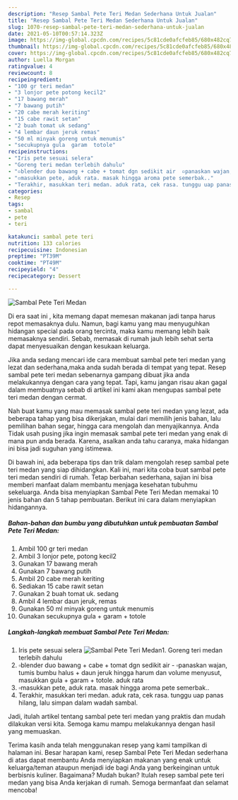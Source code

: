 ```yaml
---
description: "Resep Sambal Pete Teri Medan Sederhana Untuk Jualan"
title: "Resep Sambal Pete Teri Medan Sederhana Untuk Jualan"
slug: 1070-resep-sambal-pete-teri-medan-sederhana-untuk-jualan
date: 2021-05-10T00:57:14.323Z
image: https://img-global.cpcdn.com/recipes/5c81cde0afcfeb85/680x482cq70/sambal-pete-teri-medan-foto-resep-utama.jpg
thumbnail: https://img-global.cpcdn.com/recipes/5c81cde0afcfeb85/680x482cq70/sambal-pete-teri-medan-foto-resep-utama.jpg
cover: https://img-global.cpcdn.com/recipes/5c81cde0afcfeb85/680x482cq70/sambal-pete-teri-medan-foto-resep-utama.jpg
author: Luella Morgan
ratingvalue: 4
reviewcount: 8
recipeingredient:
- "100 gr teri medan"
- "3 lonjor pete potong kecil2"
- "17 bawang merah"
- "7 bawang putih"
- "20 cabe merah keriting"
- "15 cabe rawit setan"
- "2 buah tomat uk sedang"
- "4 lembar daun jeruk remas"
- "50 ml minyak goreng untuk menumis"
- "secukupnya gula  garam  totole"
recipeinstructions:
- "Iris pete sesuai selera"
- "Goreng teri medan terlebih dahulu"
- "▫️blender duo bawang + cabe + tomat dgn sedikit air  ▫️panaskan wajan, tumis bumbu halus + daun jeruk hingga harum dan volume menyusut, masukkan gula + garam + totole. aduk rata"
- "▫️masukkan pete, aduk rata. masak hingga aroma pete semerbak.."
- "Terakhir, masukkan teri medan. aduk rata, cek rasa. tunggu uap panas hilang, lalu simpan dalam wadah sambal."
categories:
- Resep
tags:
- sambal
- pete
- teri

katakunci: sambal pete teri 
nutrition: 133 calories
recipecuisine: Indonesian
preptime: "PT39M"
cooktime: "PT49M"
recipeyield: "4"
recipecategory: Dessert

---
```



![Sambal Pete Teri Medan](https://img-global.cpcdn.com/recipes/5c81cde0afcfeb85/680x482cq70/sambal-pete-teri-medan-foto-resep-utama.jpg)

Di era  saat ini , kita memang dapat memesan makanan jadi tanpa harus repot memasaknya dulu. Namun, bagi kamu yang mau menyuguhkan hidangan special pada orang tercinta, maka kamu memang lebih baik memasaknya sendiri. Sebab, memasak di rumah jauh lebih sehat serta dapat menyesuaikan dengan kesukaan keluarga.

Jika anda sedang mencari ide cara membuat sambal pete teri medan yang lezat dan sederhana,maka anda sudah berada di tempat yang tepat. Resep sambal pete teri medan  sebenarnya gampang dibuat jika anda melakukannya dengan cara yang tepat. Tapi, kamu jangan risau akan gagal dalam membuatnya 
sebab di artikel ini kami akan mengupas sambal pete teri medan dengan cermat.  



Nah buat kamu yang mau memasak sambal pete teri medan yang lezat, ada beberapa tahap yang bisa dikerjakan, mulai dari memilih jenis bahan, lalu pemilihan bahan segar, hingga cara mengolah dan menyajikannya. Anda Tidak usah pusing jika ingin memasak sambal pete teri medan yang enak di mana pun anda berada. Karena, asalkan anda  tahu caranya, maka hidangan ini bisa jadi suguhan yang istimewa.

Di bawah ini, ada beberapa tips dan trik dalam mengolah resep sambal pete teri medan yang siap dihidangkan. Kali ini, mari kita coba buat sambal pete teri medan sendiri di rumah. Tetap berbahan sederhana, sajian ini bisa memberi manfaat dalam membantu menjaga kesehatan tubuhmu sekeluarga. Anda bisa menyiapkan Sambal Pete Teri Medan memakai 10 jenis bahan dan 5 tahap pembuatan. Berikut ini cara dalam menyiapkan hidangannya.

<!--inarticleads1-->

##### Bahan-bahan dan bumbu yang dibutuhkan untuk pembuatan Sambal Pete Teri Medan:

1. Ambil 100 gr teri medan
1. Ambil 3 lonjor pete, potong kecil2
1. Gunakan 17 bawang merah
1. Gunakan 7 bawang putih
1. Ambil 20 cabe merah keriting
1. Sediakan 15 cabe rawit setan
1. Gunakan 2 buah tomat uk. sedang
1. Ambil 4 lembar daun jeruk, remas
1. Gunakan 50 ml minyak goreng untuk menumis
1. Gunakan secukupnya gula + garam + totole




<!--inarticleads2-->

##### Langkah-langkah membuat Sambal Pete Teri Medan:

1. Iris pete sesuai selera
<img src="https://img-global.cpcdn.com/steps/b50e698bb91fe0eb/160x128cq70/sambal-pete-teri-medan-langkah-memasak-1-foto.jpg" alt="Sambal Pete Teri Medan">1. Goreng teri medan terlebih dahulu
1. ▫️blender duo bawang + cabe + tomat dgn sedikit air  - ▫️panaskan wajan, tumis bumbu halus + daun jeruk hingga harum dan volume menyusut, masukkan gula + garam + totole. aduk rata
1. ▫️masukkan pete, aduk rata. masak hingga aroma pete semerbak..
1. Terakhir, masukkan teri medan. aduk rata, cek rasa. tunggu uap panas hilang, lalu simpan dalam wadah sambal.




Jadi, itulah artikel tentang  sambal pete teri medan  yang praktis dan mudah dilakukan versi kita. Semoga kamu mampu melakukannya dengan hasil yang memuaskan. 

Terima kasih anda telah menggunakan resep yang kami tampilkan di halaman ini. Besar harapan kami, resep  Sambal Pete Teri Medan sederhana di atas dapat membantu Anda menyiapkan makanan yang enak untuk keluarga/teman ataupun menjadi ide bagi Anda yang berkeinginan untuk berbisnis kuliner. Bagaimana? Mudah bukan? Itulah resep sambal pete teri medan yang bisa Anda kerjakan di rumah. Semoga bermanfaat dan selamat mencoba!

